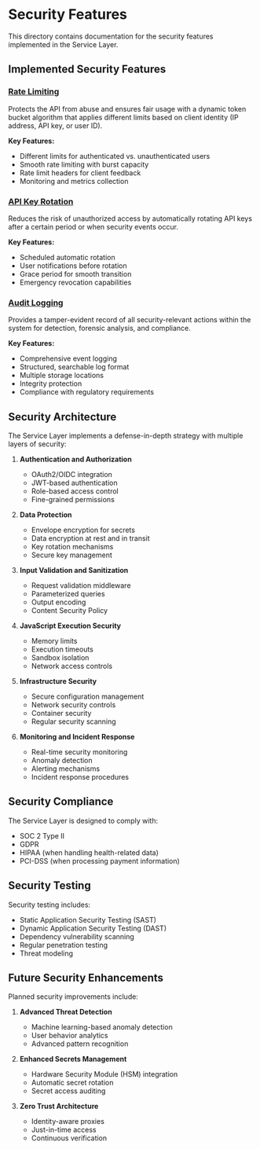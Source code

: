 # Security Features

This directory contains documentation for the security features implemented in the Service Layer.

## Implemented Security Features

### [Rate Limiting](./RATE_LIMITING.md)
Protects the API from abuse and ensures fair usage with a dynamic token bucket algorithm that applies different limits based on client identity (IP address, API key, or user ID).

**Key Features:**
- Different limits for authenticated vs. unauthenticated users
- Smooth rate limiting with burst capacity
- Rate limit headers for client feedback
- Monitoring and metrics collection

### [API Key Rotation](./API_KEY_ROTATION.md)
Reduces the risk of unauthorized access by automatically rotating API keys after a certain period or when security events occur.

**Key Features:**
- Scheduled automatic rotation
- User notifications before rotation
- Grace period for smooth transition
- Emergency revocation capabilities

### [Audit Logging](./AUDIT_LOGGING.md)
Provides a tamper-evident record of all security-relevant actions within the system for detection, forensic analysis, and compliance.

**Key Features:**
- Comprehensive event logging
- Structured, searchable log format
- Multiple storage locations
- Integrity protection
- Compliance with regulatory requirements

## Security Architecture

The Service Layer implements a defense-in-depth strategy with multiple layers of security:

1. **Authentication and Authorization**
   - OAuth2/OIDC integration
   - JWT-based authentication
   - Role-based access control
   - Fine-grained permissions

2. **Data Protection**
   - Envelope encryption for secrets
   - Data encryption at rest and in transit
   - Key rotation mechanisms
   - Secure key management

3. **Input Validation and Sanitization**
   - Request validation middleware
   - Parameterized queries
   - Output encoding
   - Content Security Policy

4. **JavaScript Execution Security**
   - Memory limits
   - Execution timeouts
   - Sandbox isolation
   - Network access controls

5. **Infrastructure Security**
   - Secure configuration management
   - Network security controls
   - Container security
   - Regular security scanning

6. **Monitoring and Incident Response**
   - Real-time security monitoring
   - Anomaly detection
   - Alerting mechanisms
   - Incident response procedures

## Security Compliance

The Service Layer is designed to comply with:

- SOC 2 Type II
- GDPR
- HIPAA (when handling health-related data)
- PCI-DSS (when processing payment information)

## Security Testing

Security testing includes:

- Static Application Security Testing (SAST)
- Dynamic Application Security Testing (DAST)
- Dependency vulnerability scanning
- Regular penetration testing
- Threat modeling

## Future Security Enhancements

Planned security improvements include:

1. **Advanced Threat Detection**
   - Machine learning-based anomaly detection
   - User behavior analytics
   - Advanced pattern recognition

2. **Enhanced Secrets Management**
   - Hardware Security Module (HSM) integration
   - Automatic secret rotation
   - Secret access auditing

3. **Zero Trust Architecture**
   - Identity-aware proxies
   - Just-in-time access
   - Continuous verification